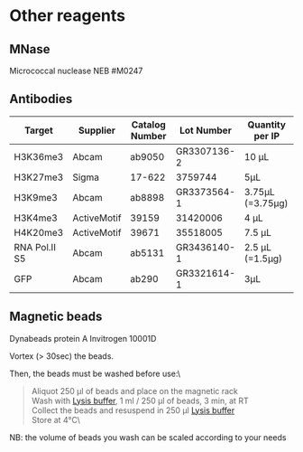 # Other reagents

## MNase

Micrococcal nuclease NEB #M0247

## Antibodies

| Target     | Supplier | Catalog Number | Lot Number   | Quantity per IP |
| ---------- |--------- | -------------- | ----------   | --------------- |
| H3K36me3   | Abcam    | ab9050         | GR3307136-2  | 10 µL           |
| H3K27me3   | Sigma    | 17-622         | 3759744      | 5µL             |
| H3K9me3    | Abcam    | ab8898         | GR3373564-1  | 3.75µL (=3.75µg)|
| H3K4me3    | ActiveMotif | 39159       | 31420006     | 4 µL            |
| H4K20me3   | ActiveMotif | 39671       | 35518005     | 7.5 µL          |
| RNA Pol.II S5 | Abcam | ab5131       | GR3436140-1     | 2.5 µL    (=1.5µg)  |
| GFP        | Abcam    | ab290          | GR3321614-1  | 3µL             |


## Magnetic beads

Dynabeads protein A Invitrogen 10001D

Vortex (> 30sec) the beads.

Then, the beads must be washed before use:\
> Aliquot 250 µl of beads and place on the magnetic rack\
  Wash with [Lysis buffer](Lysis_Buffer.md), 1 ml / 250 µl of beads, 3 min, at RT\
  Collect the beads and resuspend in 250 µl [Lysis buffer](Lysis_Buffer.md)\
  Store at 4°C\
  
 NB: the volume of beads you wash can be scaled according to your needs
